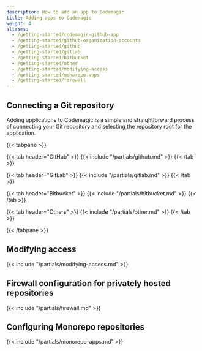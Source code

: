 ```yaml
---
description: How to add an app to Codemagic
title: Adding apps to Codemagic
weight: 4
aliases:
  - /getting-started/codemagic-github-app
  - /getting-started/github-organization-accounts
  - /getting-started/github
  - /getting-started/gitlab
  - /getting-started/bitbucket
  - /getting-started/other
  - /getting-started/modifying-access
  - /getting-started/monorepo-apps
  - /getting-started/firewall
---
```


## Connecting a Git repository

Adding applications to Codemagic is a simple and straightforward process of connecting your Git repository and selecting the repository root for the application.


{{< tabpane >}}

{{< tab header="GitHub" >}}
{{< include "/partials/github.md" >}}
{{< /tab >}}

{{< tab header="GitLab" >}}
{{< include "/partials/gitlab.md" >}}
{{< /tab >}}

{{< tab header="Bitbucket" >}}
{{< include "/partials/bitbucket.md" >}}
{{< /tab >}}

{{< tab header="Others" >}}
{{< include "/partials/other.md" >}}
{{< /tab >}}

{{< /tabpane >}}


## Modifying access

{{< include "/partials/modifying-access.md" >}}

## Firewall configuration for privately hosted repositories

{{< include "/partials/firewall.md" >}}

## Configuring Monorepo repositories

{{< include "/partials/monorepo-apps.md" >}}

